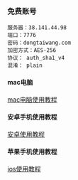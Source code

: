 ### 免费账号

```
服务器：38.141.44.98 
端口：7776
密码：dongtaiwang.com
加密方式：AES-256
协议： auth_sha1_v4
混淆： plain

```

#### mac电脑
[mac电脑使用教程](http://t.cn/RkWC8eN)

#### 安卓手机使用教程

[安卓使用教程](http://t.cn/RkCz5GZ)

#### 苹果手机使用教程

[ios使用教程](http://t.cn/RkCZxkl)